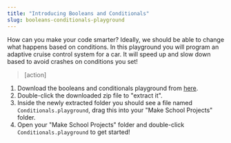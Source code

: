 ```yaml
---
title: "Introducing Booleans and Conditionals"
slug: booleans-conditionals-playground
---
```


How can you make your code smarter? Ideally, we should be able to change what happens based on conditions. In this playground you will program an adaptive cruise control system for a car. It will speed up and slow down based to avoid crashes on conditions you set!

> [action]
>
1. Download the booleans and conditionals playground from [here](https://github.com/MakeSchool-Tutorials/Intro-Conditionals-Swift-Playground/archive/swift4.zip).
1. Double-click the downloaded zip file to "extract it".
1. Inside the newly extracted folder you should see a file named `Conditionals.playground`, drag this into your "Make School Projects" folder.
1. Open your "Make School Projects" folder and double-click `Conditionals.playground` to get started!
